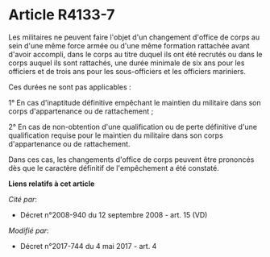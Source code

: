 # Article R4133-7

Les militaires ne peuvent faire l'objet d'un changement d'office de corps au sein d'une même force armée ou d'une même
formation rattachée avant d'avoir accompli, dans le corps au titre duquel ils ont été recrutés ou dans le corps auquel ils
sont rattachés, une durée minimale de six ans pour les officiers et de trois ans pour les sous-officiers et les officiers
mariniers.

Ces durées ne sont pas applicables :

1° En cas d'inaptitude définitive empêchant le maintien du militaire dans son corps d'appartenance ou de rattachement ;

2° En cas de non-obtention d'une qualification ou de perte définitive d'une qualification requise pour le maintien du
militaire dans son corps d'appartenance ou de rattachement.

Dans ces cas, les changements d'office de corps peuvent être prononcés dès que le caractère définitif de l'empêchement a été
constaté.

**Liens relatifs à cet article**

_Cité par_:

  - Décret n°2008-940 du 12 septembre 2008 - art. 15 (VD)

_Modifié par_:

  - Décret n°2017-744 du 4 mai 2017 - art. 4
